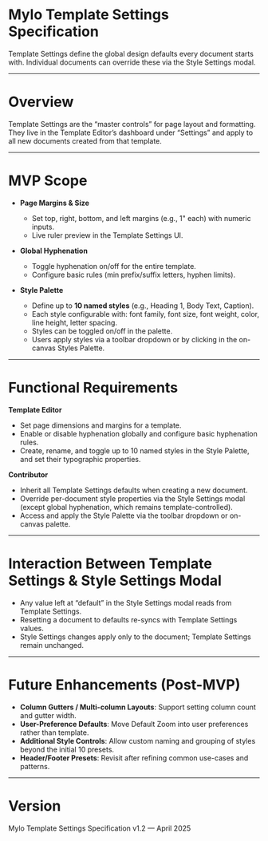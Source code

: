 # Mylo Template Settings Specification

Template Settings define the global design defaults every document starts with. Individual documents can override these via the Style Settings modal.

---

# Overview

Template Settings are the “master controls” for page layout and formatting. They live in the Template Editor’s dashboard under “Settings” and apply to all new documents created from that template.

---

# MVP Scope

- **Page Margins & Size**  
  - Set top, right, bottom, and left margins (e.g., 1" each) with numeric inputs.  
  - Live ruler preview in the Template Settings UI.

- **Global Hyphenation**  
  - Toggle hyphenation on/off for the entire template.  
  - Configure basic rules (min prefix/suffix letters, hyphen limits).

- **Style Palette**  
  - Define up to **10 named styles** (e.g., Heading 1, Body Text, Caption).  
  - Each style configurable with: font family, font size, font weight, color, line height, letter spacing.  
  - Styles can be toggled on/off in the palette.  
  - Users apply styles via a toolbar dropdown or by clicking in the on-canvas Styles Palette.

---

# Functional Requirements

**Template Editor**  
- Set page dimensions and margins for a template.  
- Enable or disable hyphenation globally and configure basic hyphenation rules.  
- Create, rename, and toggle up to 10 named styles in the Style Palette, and set their typographic properties.  

**Contributor**  
- Inherit all Template Settings defaults when creating a new document.  
- Override per-document style properties via the Style Settings modal (except global hyphenation, which remains template-controlled).  
- Access and apply the Style Palette via the toolbar dropdown or on-canvas palette.

---

# Interaction Between Template Settings & Style Settings Modal

- Any value left at “default” in the Style Settings modal reads from Template Settings.  
- Resetting a document to defaults re-syncs with Template Settings values.  
- Style Settings changes apply only to the document; Template Settings remain unchanged.

---

# Future Enhancements (Post-MVP)

- **Column Gutters / Multi-column Layouts**: Support setting column count and gutter width.  
- **User-Preference Defaults**: Move Default Zoom into user preferences rather than template.  
- **Additional Style Controls**: Allow custom naming and grouping of styles beyond the initial 10 presets.  
- **Header/Footer Presets**: Revisit after refining common use-cases and patterns.

---

# Version

Mylo Template Settings Specification v1.2 — April 2025
